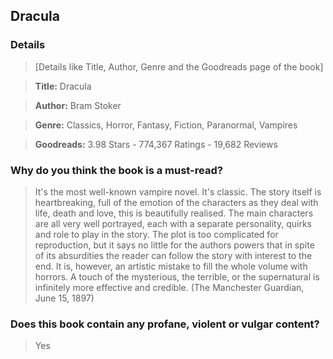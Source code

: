 ## Dracula

### Details

> [Details like Title, Author, Genre and the Goodreads page of the book]

> **Title:** Dracula

> **Author:** Bram Stoker

> **Genre:** Classics, Horror, Fantasy, Fiction, Paranormal, Vampires

> **Goodreads:**  3.98 Stars -  774,367 Ratings - 19,682 Reviews

### Why do you think the book is a must-read?

> It's the most well-known vampire novel.
> It's classic.
> The story itself is heartbreaking, full of the emotion of the characters as they deal with life, death and love, this is beautifully realised. 
> The main characters are all very well portrayed, each with a separate personality, quirks and role to play in the story. 
> The plot is too complicated for reproduction, but it says no little  for the authors powers that in spite of its absurdities the reader can follow the story with interest to the end. It is, however, an artistic mistake to fill the whole volume with horrors. A touch of the mysterious, the terrible, or the supernatural is infinitely more effective and credible. (The Manchester Guardian, June 15, 1897)

### Does this book contain any profane, violent or vulgar content?

> Yes